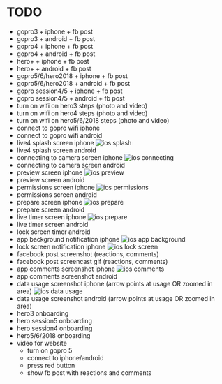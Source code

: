 # TODO
- gopro3 + iphone + fb post
- gopro3 + android + fb post
- gopro4 + iphone + fb post
- gopro4 + android + fb post
- hero+ + iphone + fb post
- hero+ + android + fb post
- gopro5/6/hero2018 + iphone + fb post
- gopro5/6/hero2018 + android + fb post
- gopro session4/5 + iphone + fb post
- gopro session4/5 + android + fb post
- turn on wifi on hero3 steps (photo and video)
- turn on wifi on hero4 steps (photo and video)
- turn on wifi on hero5/6/2018 steps (photo and video)
- connect to gopro wifi iphone
- connect to gopro wifi android
- live4 splash screen iphone ![ios splash](/assets/ios_splash.jpg)
- live4 splash screen android
- connecting to camera screen iphone ![ios connecting](/assets/ios_connecting.jpg)
- connecting to camera screen android
- preview screen iphone ![ios preview](/assets/ios_preview.jpg)
- preview screen android
- permissions screen iphone ![ios permissions](/assets/ios_pick_permission.jpg)
- permissions screen android
- prepare screen iphone ![ios prepare](/assets/ios_prepare_streaming.jpg)
- prepare screen android
- live timer screen iphone ![ios prepare](/assets/ios_live_counter.jpg)
- live timer screen android
- lock screen timer android
- app background notification iphone ![ios app background](/assets/ios_background_notification.jpg)
- lock screen notification iphone ![ios lock screen](/assets/ios_lock_screen1.jpg)
- facebook post screenshot (reactions, comments)
- facebook post screencast gif (reactions, comments)
- app comments screenshot iphone ![ios comments](/assets/ios_comments.jpg)
- app comments screenshot android
- data usage screenshot iphone (arrow points at usage OR zoomed in area) ![ios data usage](/assets/ios_data_upload.jpg)
- data usage screenshot android (arrow points at usage OR zoomed in area)
- hero3 onboarding
- hero session5 onboarding
- hero session4 onboarding
- hero5/6/2018 onboarding
- video for website
  - turn on gopro 5
  - connect to iphone/android
  - press red button
  - show fb post with reactions and comments